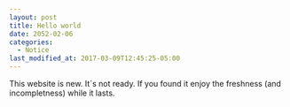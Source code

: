 ```yaml
---
layout: post
title: Hello world
date: 2052-02-06
categories:
  - Notice
last_modified_at: 2017-03-09T12:45:25-05:00
---
```


This website is new. It´s not ready. If you found it enjoy the freshness (and incompletness) while it lasts.
